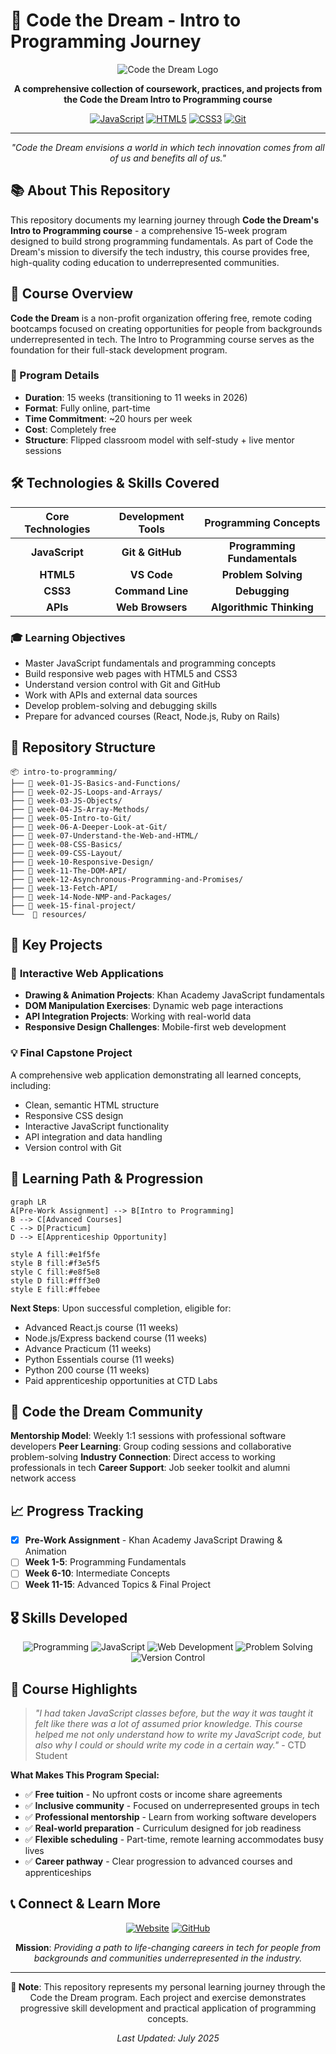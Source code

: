 # 🌟 Code the Dream - Intro to Programming Journey

<div align="center">

![Code the Dream Logo](https://img.shields.io/badge/Code%20the%20Dream-Intro%20to%20Programming-blue?style=for-the-badge&logo=code&logoColor=white)

**A comprehensive collection of coursework, practices, and projects from the Code the Dream Intro to Programming course**

[![JavaScript](https://img.shields.io/badge/JavaScript-F7DF1E?style=flat-square&logo=javascript&logoColor=black)]()
[![HTML5](https://img.shields.io/badge/HTML5-E34F26?style=flat-square&logo=html5&logoColor=white)]()
[![CSS3](https://img.shields.io/badge/CSS3-1572B6?style=flat-square&logo=css3&logoColor=white)]()
[![Git](https://img.shields.io/badge/Git-F05032?style=flat-square&logo=git&logoColor=white)]()

---

_"Code the Dream envisions a world in which tech innovation comes from all of us and benefits all of us."_

</div>

## 📚 About This Repository

This repository documents my learning journey through **Code the Dream's Intro to Programming course** - a comprehensive 15-week program designed to build strong programming fundamentals. As part of Code the Dream's mission to diversify the tech industry, this course provides free, high-quality coding education to underrepresented communities.

## 🎯 Course Overview

**Code the Dream** is a non-profit organization offering free, remote coding bootcamps focused on creating opportunities for people from backgrounds underrepresented in tech. The Intro to Programming course serves as the foundation for their full-stack development program.

### 📖 Program Details

- **Duration**: 15 weeks (transitioning to 11 weeks in 2026)
- **Format**: Fully online, part-time
- **Time Commitment**: ~20 hours per week
- **Cost**: Completely free
- **Structure**: Flipped classroom model with self-study + live mentor sessions

## 🛠️ Technologies & Skills Covered

<div align="center">

| Core Technologies | Development Tools |     Programming Concepts     |
| :---------------: | :---------------: | :--------------------------: |
|  **JavaScript**   | **Git & GitHub**  | **Programming Fundamentals** |
|     **HTML5**     |    **VS Code**    |     **Problem Solving**      |
|     **CSS3**      | **Command Line**  |        **Debugging**         |
|     **APIs**      | **Web Browsers**  |   **Algorithmic Thinking**   |

</div>

### 🎓 Learning Objectives

- Master JavaScript fundamentals and programming concepts
- Build responsive web pages with HTML5 and CSS3
- Understand version control with Git and GitHub
- Work with APIs and external data sources
- Develop problem-solving and debugging skills
- Prepare for advanced courses (React, Node.js, Ruby on Rails)

## 📁 Repository Structure

```
📦 intro-to-programming/
├── 📂 week-01-JS-Basics-and-Functions/
├── 📂 week-02-JS-Loops-and-Arrays/
├── 📂 week-03-JS-Objects/
├── 📂 week-04-JS-Array-Methods/
├── 📂 week-05-Intro-to-Git/
├── 📂 week-06-A-Deeper-Look-at-Git/
├── 📂 week-07-Understand-the-Web-and-HTML/
├── 📂 week-08-CSS-Basics/
├── 📂 week-09-CSS-Layout/
├── 📂 week-10-Responsive-Design/
├── 📂 week-11-The-DOM-API/
├── 📂 week-12-Asynchronous-Programming-and-Promises/
├── 📂 week-13-Fetch-API/
├── 📂 week-14-Node-NMP-and-Packages/
├── 📂 week-15-final-project/
└──  📂 resources/
```

## 🚀 Key Projects

### 🎨 **Interactive Web Applications**

- **Drawing & Animation Projects**: Khan Academy JavaScript fundamentals
- **DOM Manipulation Exercises**: Dynamic web page interactions
- **API Integration Projects**: Working with real-world data
- **Responsive Design Challenges**: Mobile-first web development

### 💡 **Final Capstone Project**

A comprehensive web application demonstrating all learned concepts, including:

- Clean, semantic HTML structure
- Responsive CSS design
- Interactive JavaScript functionality
- API integration and data handling
- Version control with Git

## 🌱 Learning Path & Progression

```mermaid
graph LR
A[Pre-Work Assignment] --> B[Intro to Programming]
B --> C[Advanced Courses]
C --> D[Practicum]
D --> E[Apprenticeship Opportunity]

style A fill:#e1f5fe
style B fill:#f3e5f5
style C fill:#e8f5e8
style D fill:#fff3e0
style E fill:#ffebee
```

**Next Steps**: Upon successful completion, eligible for:

- Advanced React.js course (11 weeks)
- Node.js/Express backend course (11 weeks)
- Advance Practicum (11 weeks)
- Python Essentials course (11 weeks)
- Python 200 course (11 weeks)
- Paid apprenticeship opportunities at CTD Labs

## 🤝 Code the Dream Community

**Mentorship Model**: Weekly 1:1 sessions with professional software developers
**Peer Learning**: Group coding sessions and collaborative problem-solving
**Industry Connection**: Direct access to working professionals in tech
**Career Support**: Job seeker toolkit and alumni network access

## 📈 Progress Tracking

- [x] **Pre-Work Assignment** - Khan Academy JavaScript Drawing & Animation
- [ ] **Week 1-5**: Programming Fundamentals
- [ ] **Week 6-10**: Intermediate Concepts
- [ ] **Week 11-15**: Advanced Topics & Final Project

## 🎖️ Skills Developed

<div align="center">

![Programming](https://img.shields.io/badge/Programming%20Fundamentals-⭐⭐⭐⭐⭐-brightgreen)
![JavaScript](https://img.shields.io/badge/JavaScript-⭐⭐⭐⭐⭐-yellow)
![Web Development](https://img.shields.io/badge/Web%20Development-⭐⭐⭐⭐⭐-blue)
![Problem Solving](https://img.shields.io/badge/Problem%20Solving-⭐⭐⭐⭐⭐-purple)
![Version Control](https://img.shields.io/badge/Git%2FGitHub-⭐⭐⭐⭐⭐-orange)

</div>

## 🌟 Course Highlights

> _"I had taken JavaScript classes before, but the way it was taught it felt like there was a lot of assumed prior knowledge. This course helped me not only understand how to write my JavaScript code, but also why I could or should write my code in a certain way."_ - CTD Student

**What Makes This Program Special:**

- ✅ **Free tuition** - No upfront costs or income share agreements
- ✅ **Inclusive community** - Focused on underrepresented groups in tech
- ✅ **Professional mentorship** - Learn from working software developers
- ✅ **Real-world preparation** - Curriculum designed for job readiness
- ✅ **Flexible scheduling** - Part-time, remote learning accommodates busy lives
- ✅ **Career pathway** - Clear progression to advanced courses and apprenticeships

## 📞 Connect & Learn More

<div align="center">

[![Website](https://img.shields.io/badge/Website-codethedream.org-blue?style=for-the-badge&logo=web)](https://codethedream.org)
[![GitHub](https://img.shields.io/badge/GitHub-Code--the--Dream--School-black?style=for-the-badge&logo=github)](https://github.com/Code-the-Dream-School)

**Mission**: _Providing a path to life-changing careers in tech for people from backgrounds and communities underrepresented in the industry._

</div>

---

<div align="center">

**📝 Note**: This repository represents my personal learning journey through the Code the Dream program. Each project and exercise demonstrates progressive skill development and practical application of programming concepts.

_Last Updated: July 2025_

</div>
